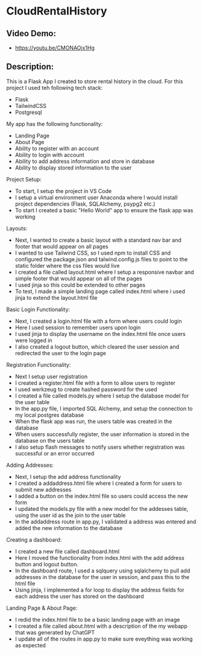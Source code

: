 # CloudRentalHistory

## Video Demo: 
- https://youtu.be/CMONAOjx1Hg
## Description:
This is a Flask App I created to store rental history in the cloud. For this project I used teh following tech stack:
- Flask
- TailwindCSS
- Postgresql 

My app has the following functionality:
- Landing Page
- About Page
- Ability to register with an account
- Ability to login with account
- Ability to add address information and store in database
- Ability to display stored information to the user

Project Setup:
- To start, I setup the project in VS Code
- I setup a virtual environment user Anaconda where I would install project dependencies (Flask, SQLAlchemy, psypg2 etc.)
- To start I created a basic "Hello World" app to ensure the flask app was working

Layouts:
- Next, I wanted to create a basic layout with a standard nav bar and footer that would appear on all pages
- I wanted to use Tailwind CSS, so I used npm to install CSS and configured the package.json and talwind.config.js files to point to the static folder where the css files would live
- I created a file called layout.html where I setup a responsive navbar and simple footer that would appear on all of the pages
- I used jinja so this could be extended to other pages
- To test, I made a simple landing page called index.html where i used jinja to extend the layout.html file

 Basic Login Functionality:
 - Next, I created a login.html file with a form where users could login
 - Here I used session to remember users upon login
 - I used jinja to display the username on the index.html file once users were logged in
 - I also created a logout button, which cleared the user session and redirected the user to the login page

 Registration Functionality:
 - Next I setup user registration
 - I created a register.html file with a form to allow users to register
 - I used werkzeug to create hashed password for the used
 - I created a file called models.py where I setup the database model for the user table
 - In the app.py file, I imported SQL Alchemy, and setup the connection to my local postgres database
 - When the flask app was run, the users table was created in the database
 - When users successfully register, the user information is stored in the database on the users table
 - I also setup flash messages to notify users whether registration was successful or an error occurred

 Adding Addresses:
 - Next, I setup the add address functionality
 - I created a addaddress.html file where I created a form for users to submit new addresses
 - I added a button on the index.html file so users could access the new form
 - I updated the models.py file with a new model for the addesses table, using the user id as the join to the user table
 - In the addaddress route in app.py, I validated a address was entered and added the new information to the database

Creating a dashboard:
- I created a new file called dashboard.html
- Here I moved the functionality from index.html with the add address button and logout button.
- In the dashboard route, I used a sqlquery using sqlalchemy to pull add addresses in the database for the user in session, and pass this to the html file
- Using jinja, I implemented a for loop to display the address fields for each address the user has stored on the dashboard

Landing Page & About Page:
- I redid the index.html file to be a basic landing page with an image
- I created a file called about.html with a description of the my webapp that was generated by ChatGPT
- I update all of the routes in app.py to make sure eveything was working as expected
